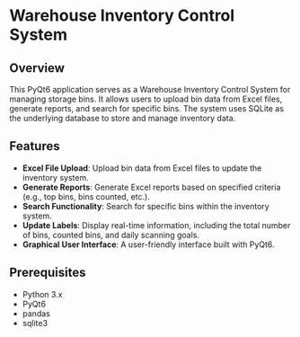 # Warehouse Inventory Control System

## Overview

This PyQt6 application serves as a Warehouse Inventory Control System for managing storage bins. It allows users to upload bin data from Excel files, generate reports, and search for specific bins. The system uses SQLite as the underlying database to store and manage inventory data.

## Features

- **Excel File Upload**: Upload bin data from Excel files to update the inventory system.
- **Generate Reports**: Generate Excel reports based on specified criteria (e.g., top bins, bins counted, etc.).
- **Search Functionality**: Search for specific bins within the inventory system.
- **Update Labels**: Display real-time information, including the total number of bins, counted bins, and daily scanning goals.
- **Graphical User Interface**: A user-friendly interface built with PyQt6.

## Prerequisites

- Python 3.x
- PyQt6
- pandas
- sqlite3


